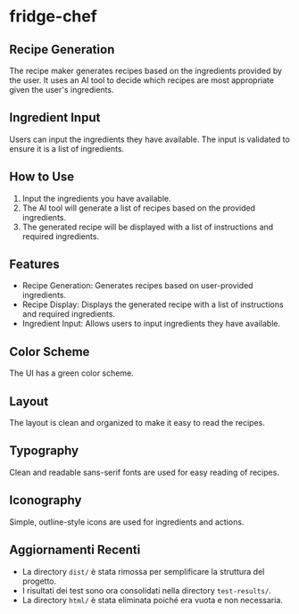 # fridge-chef

## Recipe Generation

The recipe maker generates recipes based on the ingredients provided by the user. It uses an AI tool to decide which recipes are most appropriate given the user's ingredients.

## Ingredient Input

Users can input the ingredients they have available. The input is validated to ensure it is a list of ingredients.

## How to Use

1. Input the ingredients you have available.
2. The AI tool will generate a list of recipes based on the provided ingredients.
3. The generated recipe will be displayed with a list of instructions and required ingredients.

## Features

- Recipe Generation: Generates recipes based on user-provided ingredients.
- Recipe Display: Displays the generated recipe with a list of instructions and required ingredients.
- Ingredient Input: Allows users to input ingredients they have available.

## Color Scheme

The UI has a green color scheme.

## Layout

The layout is clean and organized to make it easy to read the recipes.

## Typography

Clean and readable sans-serif fonts are used for easy reading of recipes.

## Iconography

Simple, outline-style icons are used for ingredients and actions.

## Aggiornamenti Recenti

- La directory `dist/` è stata rimossa per semplificare la struttura del progetto.
- I risultati dei test sono ora consolidati nella directory `test-results/`.
- La directory `html/` è stata eliminata poiché era vuota e non necessaria.
